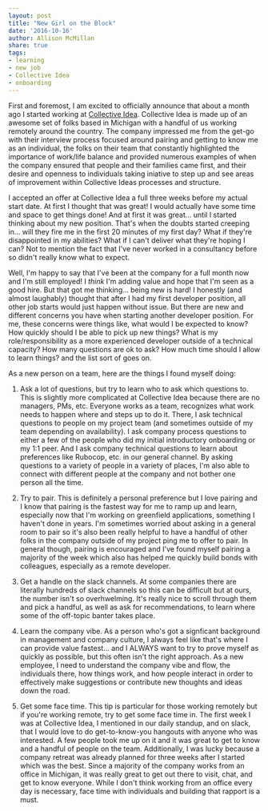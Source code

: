 ```yaml
---
layout: post
title: "New Girl on the Block"
date: '2016-10-16'
author: Allison McMillan
share: true
tags:
- learning
- new job
- Collective Idea
- onboarding
---
```


First and foremost, I am excited to officially announce that about a month ago I
started working at [Collective Idea](http://www.collectiveidea.com). Collective
Idea is made up of an awesome set of folks based in Michigan with a handful of
us working remotely around the country. The company impressed me from the get-go
with their interview process focused around pairing and getting to know me as an
individual, the folks on their team that constantly highlighted the importance
of work/life balance and provided numerous examples of when the company ensured
that people and their families came first, and their desire and openness to
individuals taking iniative to step up and see areas of improvement within Collective
Ideas processes and structure.

I accepted an offer at Collective Idea a full three weeks before my actual start date.
At first I thought that was great! I would actually have some time and space to
get things done! And at first it was great... until I started thinking about my
new position. That's when the doubts started creeping in... will they fire me in the
first 20 minutes of my first day? What if they're disappointed in my abilities? What
if I can't deliver what they're hoping I can? Not to mention the fact that I've never
worked in a consultancy before so didn't really know what to expect.

Well, I'm happy to say that I've been at the company for a full month now and I'm still
employed! I *think* I'm adding value and hope that I'm seen as a good hire. But that
 got me thinking... being new is hard! I honestly (and almost laughably) thought that
after I had my first developer position, all other job starts would just happen
without issue. But there are new and different concerns you have when starting
another developer position. For me, these concerns were things like, what would I
be expected to know? How quickly should I be able to pick up new things? What is my
role/responsibility as a more experienced developer outside of a technical capacity?
How many questions are ok to ask? How much time should I allow to learn things? and
the list sort of goes on.

As a new person on a team, here are the things I found myself doing:
1. Ask a lot of questions, but try to learn who to ask which questions to.
This is slightly more complicated at Collective Idea because there are no managers, PMs,
etc. Everyone works as a team, recognizes what work needs to happen where and steps
 up to do it. There, I ask technical questions to people on my project team (and sometimes outside
of my team depending on availability). I ask company process questions to either a
few of the people who did my initial introductory onboarding or my 1:1 peer. And I ask
company technical questions to learn about preferences like Rubocop, etc. in our
general channel. By asking questions to a variety of people in a variety of places, I'm
also able to connect with different people at the company and not bother one person
all the time.

2. Try to pair.
This is definitely a personal preference but I love pairing and I know that pairing
is the fastest way for me to ramp up and learn, especially now that I'm working on
greenfield applications, something I haven't done in years. I'm sometimes worried
about asking in a general room to pair so it's also been really helpful to have a handful
of other folks in the company outside of my project ping me to offer to pair. In general though,
pairing is encouraged and I've found myself pairing a majority of the week which
also has helped me quickly build bonds with colleagues, especially as a remote developer.

3. Get a handle on the slack channels.
At some companies there are literally hundreds of slack channels so this can be difficult
but at ours, the number isn't so overhwelming. It's really nice to scroll through them
and pick a handful, as well as ask for recommendations, to learn where some of the
off-topic banter takes place.

4. Learn the company vibe.
As a person who's got a signficant background in management and company culture, I
always feel like that's where I can provide value fastest... and I ALWAYS want to try to
prove myself as quickly as possible, but this often isn't the right approach. As
a new employee, I need to understand the company vibe and flow, the individuals there,
how things work, and how people interact in order to effectively make suggestions
or contribute new thoughts and ideas down the road.

5. Get some face time.
This tip is particular for those working remotely but if you're working remote, try
to get some face time in. The first week I was at Collective Idea, I mentioned in our
daily standup, and on slack, that I would love to do get-to-know-you hangouts with
anyone who was interested. A few people took me up on it and it was great to get to know
and a handful of people on the team. Additionally, I was lucky because a company retreat was already
planned for three weeks after I started which was the best. Since a majority of
the company works from an office in Michigan, it was really great to get out there
to visit, chat, and get to know everyone. While I don't think working from an office every
day is necessary, face time with individuals and building that rapport is a must.
